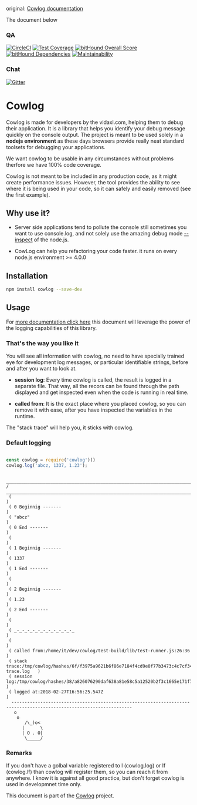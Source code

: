 original: [Cowlog documentation](https://github.com/vidaxl-com/cowlog/tree/master/packages/cowlog)

The document below
<!--- destination readme begin -->
<!--- source qa rewrite begin -->
### QA
[![CircleCI](https://circleci.com/gh/vidaxl-com/cowlog/tree/master.svg?style=svg)](https://circleci.com/gh/vidaxl-com/cowlog/tree/master)
[![Test Coverage](https://api.codeclimate.com/v1/badges/d3fce811aecbe5c73ffb/test_coverage)](https://codeclimate.com/github/vidaxl-com/cowlog/test_coverage)
[![bitHound Overall Score](https://www.bithound.io/github/vidaxl-com/cowlog/badges/score.svg)](https://www.bithound.io/github/vidaxl-com/cowlog)
[![bitHound Dependencies](https://www.bithound.io/github/vidaxl-com/cowlog/badges/dependencies.svg)](https://www.bithound.io/github/vidaxl-com/cowlog/master/dependencies/npm)
[![Maintainability](https://api.codeclimate.com/v1/badges/d3fce811aecbe5c73ffb/maintainability)](https://codeclimate.com/github/vidaxl-com/cowlog/maintainability)
<!--- 
[![Known Vulnerabilities](https://snyk.io/test/github/vidaxl-com/cowlog/badge.svg?targetFile=package.json)](https://snyk.io/test/github/vidaxl-com/cowlog?targetFile=package.json)
[![FOSSA Status](https://app.fossa.io/api/projects/git%2Bgithub.com%2Fvidaxl-com%2Fcowlog.svg?type=shield)](https://app.fossa.io/projects/git%2Bgithub.com%2Fvidaxl-com%2Fcowlog?ref=badge_shield)
[![Greenkeeper badge](https://badges.greenkeeper.io/vidaxl-com/cowlog.svg)](https://greenkeeper.io/)
-->
<!--- source qa rewrite end -->

<!--- source chat rewrite begin -->
### Chat
[![Gitter](https://badges.gitter.im/Join%20Chat.svg)](https://gitter.im/cowlog/Lobby)
<!--- source chat rewrite end -->
# Cowlog

Cowlog is made for developers by the vidaxl.com, helping them to debug their
application. It is a library that helps you identify your debug message quickly
on the console output. The project is meant to be used solely in a
**nodejs environment** as these days browsers provide really neat standard toolsets for debugging your
applications.

We want cowlog to be usable in any circumstances without problems therfore we
have 100% code coverage.

Cowlog is not meant to be included in any production code, as it might create
performance issues. However, the tool provides the ability to see where it is
being used in your code, so it can safely and easily removed (see the first
example).

## Why use it?

- Server side applications tend to pollute the console still sometimes you want
to use console.log, and not solely use the amazing debug mode [--inspect](https://nodejs.org/en/docs/inspector/)
of the node.js.

- CowLog can help you refactoring your code faster. it runs on every node.js
environment >= 4.0.0

## Installation
```bash
npm install cowlog --save-dev
```

## Usage
For [more documentation click here](documentation/logging_functionality.md) this
document will leverage the power of the logging capabilities of this library.

<!--- example begin -->
### That's the way you like it
You will see all information with cowlog, no need to have 
specially trained eye for development log messages, or particular identifiable 
strings, before and after you want to look at. 

- **session log**: Every time cowlog is called, the result is logged in a 
separate file. That way, all the recors can be found through the path displayed 
and get inspected even when the code is running in real time.

- **called from**: It is the exact place where you placed cowlog, so you can 
remove it with ease, after you have inspected the variables in the 
runtime.

The "stack trace" will help you, it sticks with cowlog.
     
### Default logging

```javascript

const cowlog = require('cowlog')()
cowlog.log('abcz, 1337, 1.23');

```


```
 ____________________________________________________________________________________________________________________
/ ____________________________________________________________________________________________________________________
 (                                                                                                                    )
 ( 0 Beginnig -------                                                                                                 )
 ( "abcz"                                                                                                             )
 ( 0 End -------                                                                                                      )
 (                                                                                                                    )
 ( 1 Beginnig -------                                                                                                 )
 ( 1337                                                                                                               )
 ( 1 End -------                                                                                                      )
 (                                                                                                                    )
 ( 2 Beginnig -------                                                                                                 )
 ( 1.23                                                                                                               )
 ( 2 End -------                                                                                                      )
 (                                                                                                                    )
 ( _-_-_-_-_-_-_-_-_-_-_-_                                                                                            )
 (                                                                                                                    )
 ( called from:/home/it/dev/cowlog/test-build/lib/test-runner.js:26:36                                                )
 ( stack trace:/tmp/cowlog/hashes/6f/f3975a9621b6f86e7184f4cd9e0f77b3473c4c7cf34fe095c282ba1b0842fe_stack-trace.log   )
 ( session log:/tmp/cowlog/hashes/38/a826076290daf638a81e58c5a12520b2f3c1665e171f77a7e46d1acd72989d_session.log       )
 ( logged at:2018-02-27T16:56:25.547Z                                                                                 )
  --------------------------------------------------------------------------------------------------------------------
   o
    o
       /\_)o<
      |      \
      | O . O|
       \_____/
```

<!--- example end -->

### Remarks

If you don't have a golbal variable registered to l (cowlog.log) or lf
(cowlog.lf) than cowlog will register them, so you can reach it from anywhere.
I know it is against all good practice, but don't forget cowlog is used in
developmnet time only.

<!--- source part of cowlog begin -->
This document is part of the [Cowlog](https://github.com/vidaxl-com/cowlog) project. 
<!--- source part of cowlog end -->
<!--- destination readme end -->
